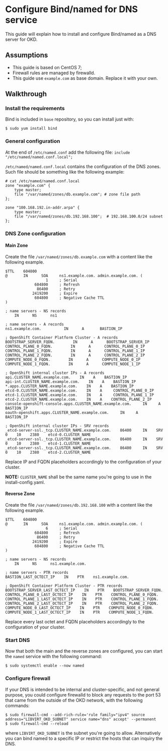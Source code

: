 # Configure Bind/named for DNS service
This guide will explain how to install and configure Bind/named as a DNS server for OKD.

## Assumptions

 - This guide is based on CentOS 7;
 - Firewall rules are managed by firewalld.
 - This guide use `example.com` as base domain. Replace it with your own.

## Walkthrough
### Install the requirements
Bind is included in `base` repository, so you can install just with:
```
$ sudo yum install bind
```
### General configuration
At the end of `/etc/named.conf` add the following file:
`include "/etc/named/named.conf.local";`

`/etc/named/named.conf.local` contains the configuration of the DNS zones.
Such file should be something like the following example:
```
# cat /etc/named/named.conf.local
zone "example.com" {
    type master;
    file "/var/named/zones/db.example.com"; # zone file path
};

zone "100.168.192.in-addr.arpa" {
    type master;
    file "/var/named/zones/db.192.168.100";  # 192.168.100.0/24 subnet
};
```
### DNS Zone configuration
#### Main Zone
Create the file `/var/named/zones/db.example.com` with a content like the following example.
```
$TTL    604800
@       IN      SOA     ns1.example.com. admin.example.com. (
                  1     ; Serial
             604800     ; Refresh
              86400     ; Retry
            2419200     ; Expire
             604800     ; Negative Cache TTL
)

; name servers - NS records
    IN      NS      ns1

; name servers - A records
ns1.example.com.          IN      A       BASTION_IP

; OpenShift Container Platform Cluster - A records
BOOTSTRAP_SERVER_FQDN.        IN      A      BOOTSTRAP_SERVER_IP
CONTROL_PLANE_0_FQDN.        IN      A      CONTROL_PLANE_0_IP
CONTROL_PLANE_1_FQDN.        IN      A      CONTROL_PLANE_1_IP
CONTROL_PLANE_2_FQDN.        IN      A      CONTROL_PLANE_2_IP
COMPUTE_NODE_0_FQDN.        IN      A      COMPUTE_NODE_0_IP
COMPUTE_NODE_1_FQDN.        IN      A      COMPUTE_NODE_1_IP

; OpenShift internal cluster IPs - A records
api.CLUSTER_NAME.example.com.    IN    A    BASTION_IP
api-int.CLUSTER_NAME.example.com.    IN    A    BASTION_IP
*.apps.CLUSTER_NAME.example.com.    IN    A    BASTION_IP
etcd-0.CLUSTER_NAME.example.com.    IN    A     CONTROL_PLANE_0_IP
etcd-1.CLUSTER_NAME.example.com.    IN    A     CONTROL_PLANE_1_IP
etcd-2.CLUSTER_NAME.example.com.    IN    A    CONTROL_PLANE_2_IP
console-openshift-console.apps.CLUSTER_NAME.example.com.     IN     A     BASTION_IP
oauth-openshift.apps.CLUSTER_NAME.example.com.     IN     A     BASTION_IP

; OpenShift internal cluster IPs - SRV records
_etcd-server-ssl._tcp.CLUSTER_NAME.example.com.    86400     IN    SRV     0    10    2380    etcd-0.CLUSTER_NAME
_etcd-server-ssl._tcp.CLUSTER_NAME.example.com.    86400     IN    SRV     0    10    2380    etcd-1.CLUSTER_NAME
_etcd-server-ssl._tcp.CLUSTER_NAME.example.com.    86400     IN    SRV     0    10    2380    etcd-2.CLUSTER_NAME
```
Replace IP and FQDN placeholders accordingly to the configuration of your cluster.

**NOTE:** `CLUSTER_NAME` shall be the same name you're going to use in the install-config.yaml.

#### Reverse Zone
Create the file `/var/named/zones/db.192.168.100` with a content like the following example.
```
$TTL    604800
@       IN      SOA     ns1.example.com. admin.example.com. (
                  6     ; Serial
             604800     ; Refresh
              86400     ; Retry
            2419200     ; Expire
             604800     ; Negative Cache TTL
)

; name servers - NS records
    IN      NS      ns1.example.com.

; name servers - PTR records
BASTION_LAST_OCTECT_IP    IN    PTR    ns1.example.com.

; OpenShift Container Platform Cluster - PTR records
BOOTSTRAP_SERVER_LAST_OCTECT_IP    IN    PTR    BOOTSTRAP_SERVER_FQDN.
CONTROL_PLANE_0_LAST_OCTECT_IP    IN    PTR    CONTROL_PLANE_0_FQDN.
CONTROL_PLANE_1_LAST_OCTECT_IP    IN    PTR    CONTROL_PLANE_1_FQDN.
CONTROL_PLANE_2_LAST_OCTECT_IP    IN    PTR    CONTROL_PLANE_2_FQDN.
COMPUTE_NODE_0_LAST_OCTECT_IP    IN    PTR    COMPUTE_NODE_0_FQDN.
COMPUTE_NODE_1_LAST_OCTECT_IP    IN    PTR    COMPUTE_NODE_1_FQDN.
```
Replace every last octet and FQDN placeholders accordingly to the configuration of your cluster.

### Start DNS
Now that both the main and the reverse zones are configured, you can start the `named` service with the following command:
```
$ sudo systemctl enable --now named
```
### Configure firewall
If your DNS is intended to be internal and cluster-specific, and not general purpose, you could configure firewalld to block any requests to the port 53 that came from the outside of the OKD network, with the following commands:
```
$ sudo firewall-cmd --add-rich-rule='rule family="ipv4" source address="LIBVIRT_OKD_SUBNET" service name="dns" accept' --permanent
$ sudo firewall-cmd --reload
```
where `LIBVIRT_OKD_SUBNET` is the subnet you're going to allow.
Alternatively you can bind named to a specific IP or restrict the hosts that can inquiry the DNS.

